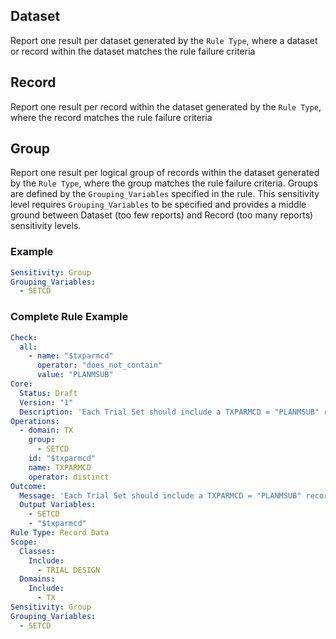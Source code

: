 ## Dataset

Report one result per dataset generated by the `Rule Type`, where a dataset or record within the dataset matches the rule failure criteria

## Record

Report one result per record within the dataset generated by the `Rule Type`, where the record matches the rule failure criteria

## Group

Report one result per logical group of records within the dataset generated by the `Rule Type`, where the group matches the rule failure criteria. Groups are defined by the `Grouping_Variables` specified in the rule. This sensitivity level requires `Grouping_Variables` to be specified and provides a middle ground between Dataset (too few reports) and Record (too many reports) sensitivity levels.

### Example

```yaml
Sensitivity: Group
Grouping_Variables:
  - SETCD
```

### Complete Rule Example

```yaml
Check:
  all:
    - name: "$txparmcd"
      operator: "does_not_contain"
      value: "PLANMSUB"
Core:
  Status: Draft
  Version: "1"
  Description: 'Each Trial Set should include a TXPARMCD = "PLANMSUB" record'
Operations:
  - domain: TX
    group:
      - SETCD
    id: "$txparmcd"
    name: TXPARMCD
    operator: distinct
Outcome:
  Message: 'Each Trial Set should include a TXPARMCD = "PLANMSUB" record.'
  Output Variables:
    - SETCD
    - "$txparmcd"
Rule Type: Record Data
Scope:
  Classes:
    Include:
      - TRIAL DESIGN
  Domains:
    Include:
      - TX
Sensitivity: Group
Grouping_Variables:
  - SETCD
```
